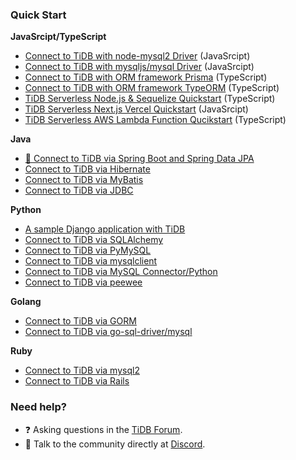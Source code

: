 ### Quick Start

**JavaSrcipt/TypeScript**

- [Connect to TiDB with node-mysql2 Driver](https://github.com/tidb-samples/tidb-nodejs-mysql2-quickstart) (JavaSrcipt)
- [Connect to TiDB with mysqljs/mysql Driver](https://github.com/tidb-samples/tidb-nodejs-mysqljs-quickstart) (JavaSrcipt)
- [Connect to TiDB with ORM framework Prisma](https://github.com/tidb-samples/tidb-nodejs-prisma-quickstart) (TypeScript)
- [Connect to TiDB with ORM framework TypeORM](https://github.com/tidb-samples/tidb-nodejs-typeorm-quickstart) (TypeScript)
- [TiDB Serverless Node.js & Sequelize Quickstart](https://github.com/tidb-samples/tidb-nodejs-sequelize-quickstart) (TypeScript)
- [TiDB Serverless Next.js Vercel Quickstart](https://github.com/tidb-samples/tidb-nextjs-vercel-quickstart) (JavaSrcipt)
- [TiDB Serverless AWS Lambda Function Qucikstart](https://github.com/tidb-samples/tidb-aws-lambda-quickstart) (TypeScript)

**Java**

- [🌟 Connect to TiDB via Spring Boot and Spring Data JPA](https://github.com/tidb-samples/tidb-java-springboot-jpa-quickstart)
- [Connect to TiDB via Hibernate](https://github.com/tidb-samples/tidb-java-hibernate-quickstart)
- [Connect to TiDB via MyBatis](https://github.com/tidb-samples/tidb-java-mybatis-quickstart)
- [Connect to TiDB via JDBC](https://github.com/tidb-samples/tidb-java-jdbc-quickstart)

**Python**

- [A sample Django application with TiDB](https://github.com/tidb-samples/tidb-python-django-quickstart)
- [Connect to TiDB via SQLAlchemy](https://github.com/tidb-samples/tidb-python-sqlalchemy-quickstart)
- [Connect to TiDB via PyMySQL](https://github.com/tidb-samples/tidb-python-pymysql-quickstart)
- [Connect to TiDB via mysqlclient](https://github.com/tidb-samples/tidb-python-mysqlclient-quickstart)
- [Connect to TiDB via MySQL Connector/Python](https://github.com/tidb-samples/tidb-python-mysqlconnector-quickstart)
- [Connect to TiDB via peewee](https://github.com/tidb-samples/tidb-python-peewee-quickstart)

**Golang**

- [Connect to TiDB via GORM](https://github.com/tidb-samples/tidb-golang-gorm-quickstart)
- [Connect to TiDB via go-sql-driver/mysql](https://github.com/tidb-samples/tidb-golang-sql-driver-quickstart)

**Ruby**

- [Connect to TiDB via mysql2](https://github.com/tidb-samples/tidb-ruby-mysql2-quickstart)
- [Connect to TiDB via Rails](https://github.com/tidb-samples/tidb-ruby-rails-quickstart)

### Need help?

- ❓ Asking questions in the [TiDB Forum](https://ask.pingcap.com/).
- 💬 Talk to the community directly at [Discord](https://discord.gg/ePb3VMJqXk).
